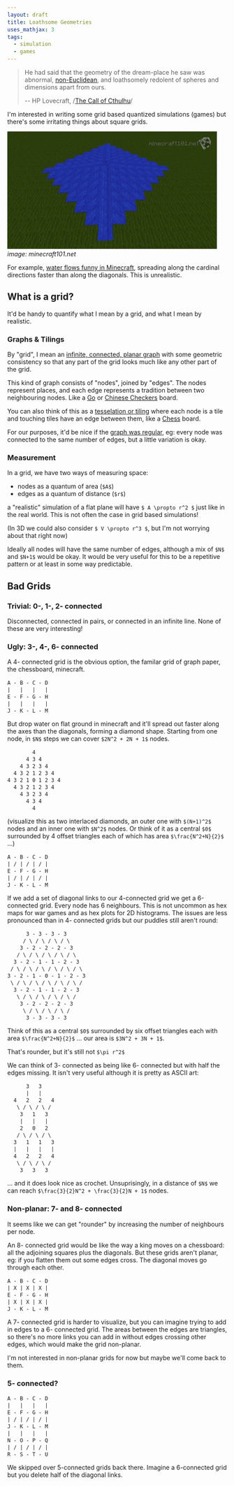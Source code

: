 ```yaml
---
layout: draft
title: Loathsome Geometries
uses_mathjax: 3
tags:
  - simulation
  - games
---
```


> He had said that the geometry of the dream-place he saw
> was abnormal, [non-Euclidean](https://en.wikipedia.org/wiki/Non-Euclidean_geometry), and loathsomely redolent of
> spheres and dimensions apart from ours.
>
> -- HP Lovecraft, /[The Call of Cthulhu](https://www.hplovecraft.com/writings/texts/fiction/cc.aspx)/

I'm interested in writing some grid based quantized simulations 
(games)
but there's some irritating things about square grids.

![image: minecraft101.net](img/water-funny.jpg)
*image: minecraft101.net*

For example, [water flows funny in Minecraft](https://www.minecraft101.net/t/water-handling.html), spreading along the cardinal directions
faster than along the diagonals.  This is unrealistic.

## What is a grid?

It'd be handy to quantify what I mean by a grid, and what I 
mean by realistic.

### Graphs & Tilings

By "grid", I mean an [infinite, connected, planar graph](https://en.wikipedia.org/wiki/Graph_(discrete_mathematics)) with some geometric consistency so that any part of the grid looks much like any other part of the grid.

This kind of graph consists of "nodes", joined by "edges".  The nodes represent places,
and each edge represents a tradition between two neighbouring nodes. Like a
[Go](https://en.wikipedia.org/wiki/Go_(game)) or [Chinese Checkers](https://en.wikipedia.org/wiki/Chinese_checkers) board.

You can also think of this as a
[tesselation or tiling](https://en.wikipedia.org/wiki/Tessellation) where each node is a tile and touching tiles have an edge between them, like a [Chess](https://en.wikipedia.org/wiki/Chess) board.

For our purposes, it'd be nice if the [graph was regular](https://en.wikipedia.org/wiki/Regular_graph), eg: every node was connected to the same number of edges, but a little variation is okay.

### Measurement

In a grid, we have two ways of measuring space:

* nodes as a quantum of area (`$A$`)
* edges as a quantum of distance (`$r$`)

a "realistic" simulation of a flat plane will have `$ A \propto r^2 $` just like in the real 
world. This is not often the case in grid based simulations!

(In 3D we could also consider `$ V \propto r^3 $`, but I'm not 
worrying about that right now)

Ideally all nodes will have the same number of edges, although a mix 
of `$N$` and `$N+1$` would be okay.  It would be very useful for this
to be a repetitive pattern or at least in some way predictable.


## Bad Grids

### Trivial: 0-, 1-, 2- connected

Disconnected, connected in pairs, or connected in an infinite line.
None of these are very interesting!

### Ugly: 3-, 4-, 6- connected

A 4- connected grid is the obvious option, the familar grid of graph paper,
the chessboard, minecraft.

```
A - B - C - D
|   |   |   |
E - F - G - H
|   |   |   |
J - K - L - M
```

But drop water on flat ground in minecraft and it'll spread out faster along
the axes than the diagonals, forming a diamond shape.  Starting from one node,
in `$N$` steps we can cover `$2N^2 + 2N + 1$` nodes.

```
        4
      4 3 4
    4 3 2 3 4
  4 3 2 1 2 3 4
4 3 2 1 0 1 2 3 4
  4 3 2 1 2 3 4
    4 3 2 3 4
      4 3 4
        4

```
(visualize this as two interlaced diamonds, an outer one with `$(N+1)^2$` nodes
and an inner one with `$N^2$` nodes.  Or think of it as a central `$0$` 
surrounded by 4 offset triangles each of which has area `$\frac{N^2+N}{2}$` ...)

```
A - B - C - D
| / | / | / |
E - F - G - H
| / | / | / |
J - K - L - M
```
If we add a set of diagonal links to our 4-connected grid we get a 6-connected
grid.  Every node has 6 neighbours.  This is not uncommon as hex maps for war
games and as hex plots for 2D histograms.  The issues are less pronounced than in
4- connected grids but our puddles still aren't round:


```
      3 - 3 - 3 - 3
     / \ / \ / \ / \
    3 - 2 - 2 - 2 - 3
   / \ / \ / \ / \ / \
  3 - 2 - 1 - 1 - 2 - 3
 / \ / \ / \ / \ / \ / \
3 - 2 - 1 - 0 - 1 - 2 - 3
 \ / \ / \ / \ / \ / \ / 
  3 - 2 - 1 - 1 - 2 - 3
   \ / \ / \ / \ / \ /
    3 - 2 - 2 - 2 - 3
     \ / \ / \ / \ /
      3 - 3 - 3 - 3
```

Think of this as a central `$0$` surrounded by six offset triangles each
with area `$\frac{N^2+N}{2}$` ... our area is 
`$3N^2 + 3N + 1$`.  

That's rounder, but it's still not `$\pi r^2$`

We can think of 3- connected as being like 6- connected but with half the edges
missing.  It isn't very useful although it is pretty as ASCII art:

```
      3   3
      |   |
  4   2   2   4
   \ / \ / \ /
    3   1   3
    |   |   |
    2   0   2 
   / \ / \ / \
  3   1   1   3
  |   |   |   |
  4   2   2   4
   \ / \ / \ /
    3   3   3

```

... and it does look nice as crochet.  Unsuprisingly, in a distance of `$N$` we
can reach `$\frac{3}{2}N^2 + \frac{3}{2}N + 1$` nodes.

### Non-planar: 7- and 8- connected

It seems like we can get "rounder" by increasing the number of neighbours per
node.

An 8- connected grid would be like the way a king moves on a chessboard:
all the adjoining squares plus the diagonals.  But these grids aren't planar,
eg: if you flatten them out some edges cross.  The diagonal moves go through
each other.

```
A - B - C - D
| X | X | X |
E - F - G - H
| X | X | X |
J - K - L - M
```

A 7- connected grid is harder to visualize, but you can imagine trying to add in 
edges to a 6- connected grid.  The areas between the edges are triangles, so
there's no more links you can add in without edges crossing other edges, which 
would make the grid non-planar.

I'm not interested in non-planar grids for now but maybe we'll come back to them.

### 5- connected?

```
A - B - C - D
|   |   |   |
E - F - G - H
| / | / | / |
J - K - L - M
|   |   |   |
N - O - P - Q
| / | / | / |
R - S - T - U
```

We skipped over 5-connected grids back there.  Imagine a 
6-connected grid but you delete half of the diagonal links.

